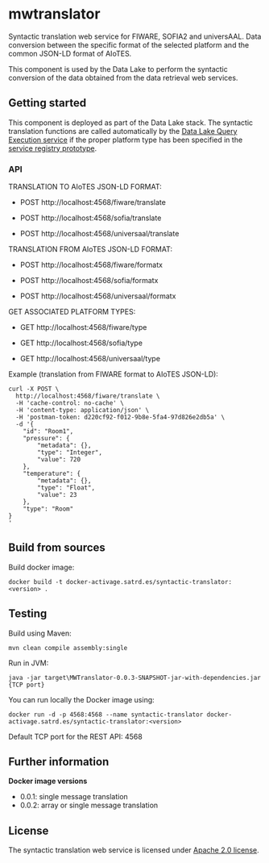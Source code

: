 # mwtranslator

Syntactic translation web service for FIWARE, SOFIA2 and universAAL. Data conversion between the specific format of the selected platform and the common JSON-LD format of AIoTES.


This component is used by the Data Lake to perform the syntactic conversion of the data obtained from the data retrieval web services.


## Getting started

This component is deployed as part of the Data Lake stack. The syntactic translation functions are called automatically by the [Data Lake Query Execution service](https://github.com/AIoTES/DataLayer-DataLake-QueryExecution) if the proper platform type has been specified in the [service registry prototype](https://github.com/AIoTES/DataLayer-DataLake-QueryExecution/wiki/Service-Registry-prototype).


### API
TRANSLATION TO AIoTES JSON-LD FORMAT:

* POST http://localhost:4568/fiware/translate

* POST http://localhost:4568/sofia/translate

* POST http://localhost:4568/universaal/translate



TRANSLATION FROM AIoTES JSON-LD FORMAT:

* POST http://localhost:4568/fiware/formatx

* POST http://localhost:4568/sofia/formatx

* POST http://localhost:4568/universaal/formatx



GET ASSOCIATED PLATFORM TYPES:

* GET http://localhost:4568/fiware/type

* GET http://localhost:4568/sofia/type

* GET http://localhost:4568/universaal/type


Example (translation from FIWARE format to AIoTES JSON-LD):

```
curl -X POST \
  http://localhost:4568/fiware/translate \
  -H 'cache-control: no-cache' \
  -H 'content-type: application/json' \
  -H 'postman-token: d220cf92-f012-9b8e-5fa4-97d826e2db5a' \
  -d '{
    "id": "Room1",
    "pressure": {
        "metadata": {},
        "type": "Integer",
        "value": 720
    },
    "temperature": {
        "metadata": {},
        "type": "Float",
        "value": 23
    },
    "type": "Room"
}
'
```


## Build from sources

Build docker image:

`docker build -t docker-activage.satrd.es/syntactic-translator:<version> .`



## Testing

Build using Maven:

`mvn clean compile assembly:single`


Run in JVM:

`java -jar target\MWTranslator-0.0.3-SNAPSHOT-jar-with-dependencies.jar {TCP port}`


You can run locally the Docker image using:

`docker run -d -p 4568:4568 --name syntactic-translator docker-activage.satrd.es/syntactic-translator:<version>`


Default TCP port for the REST API: 4568


## Further information
**Docker image versions**
* 0.0.1: single message translation
* 0.0.2: array or single message translation

## License
The syntactic translation web service is licensed under [Apache 2.0 license](https://www.apache.org/licenses/LICENSE-2.0).
